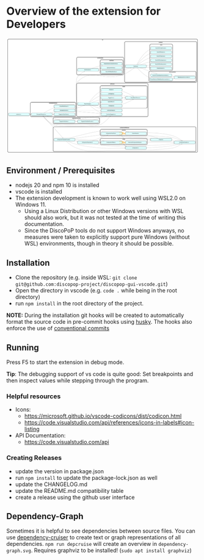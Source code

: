 # Overview of the extension for Developers

![Dependency-Graph](dependency-graph.svg)

## Environment / Prerequisites

-   nodejs 20 and npm 10 is installed
-   vscode is installed
-   The extension development is known to work well using WSL2.0 on Windows 11.
    -   Using a Linux Distribution or other Windows versions with WSL should also work, but it was not tested at the time of writing this documentation.
    -   Since the DiscoPoP tools do not support Windows anyways, no measures were taken to explicitly support pure Windows (without WSL) environments, though in theory it should be possible.

## Installation

-   Clone the repository (e.g. inside WSL: `git clone git@github.com:discopop-project/discopop-gui-vscode.git`)
-   Open the directory in vscode (e.g. `code .` while being in the root directory)
-   run `npm install` in the root directory of the project.

**NOTE:** During the installation git hooks will be created to automatically format the source code in pre-commit hooks using [husky](https://typicode.github.io/husky/). The hooks also enforce the use of [conventional commits](https://www.conventionalcommits.org/en/v1.0.0/)

## Running

Press F5 to start the extension in debug mode.

**Tip**: The debugging support of vs code is quite good: Set breakpoints and then inspect values while stepping through the program.

### Helpful resources

-   Icons:
    -   https://microsoft.github.io/vscode-codicons/dist/codicon.html
    -   https://code.visualstudio.com/api/references/icons-in-labels#icon-listing
-   API Documentation:
    -   https://code.visualstudio.com/api

### Creating Releases

-   update the version in package.json
-   run `npm install` to update the package-lock.json as well
-   update the CHANGELOG.md
-   update the README.md compatibility table
-   create a release using the github user interface

## Dependency-Graph

Sometimes it is helpful to see dependencies between source files. You can use [dependency-cruiser](https://github.com/sverweij/dependency-cruiser) to create text or graph representations of all dependencies. `npm run depcruise` will create an overview in `dependency-graph.svg`. Requires graphviz to be installed! (`sudo apt install graphviz`)
